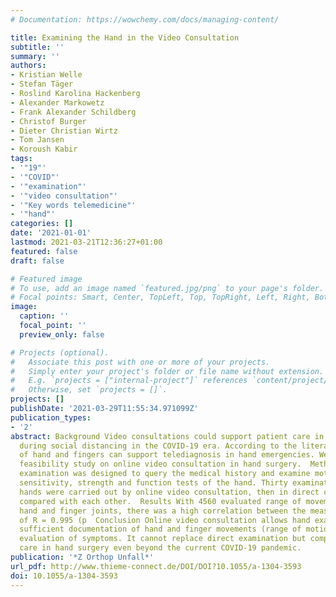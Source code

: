 ```yaml
---
# Documentation: https://wowchemy.com/docs/managing-content/

title: Examining the Hand in the Video Consultation
subtitle: ''
summary: ''
authors:
- Kristian Welle
- Stefan Täger
- Roslind Karolina Hackenberg
- Alexander Markowetz
- Frank Alexander Schildberg
- Christof Burger
- Dieter Christian Wirtz
- Tom Jansen
- Koroush Kabir
tags:
- '"19"'
- '"COVID"'
- '"examination"'
- '"video consultation"'
- '"Key words telemedicine"'
- '"hand"'
categories: []
date: '2021-01-01'
lastmod: 2021-03-21T12:36:27+01:00
featured: false
draft: false

# Featured image
# To use, add an image named `featured.jpg/png` to your page's folder.
# Focal points: Smart, Center, TopLeft, Top, TopRight, Left, Right, BottomLeft, Bottom, BottomRight.
image:
  caption: ''
  focal_point: ''
  preview_only: false

# Projects (optional).
#   Associate this post with one or more of your projects.
#   Simply enter your project's folder or file name without extension.
#   E.g. `projects = ["internal-project"]` references `content/project/deep-learning/index.md`.
#   Otherwise, set `projects = []`.
projects: []
publishDate: '2021-03-29T11:55:34.971099Z'
publication_types:
- '2'
abstract: Background Video consultations could support patient care in hand surgery
  during social distancing in the COVID-19 era. According to the literature, images
  of hand and fingers can support telediagnosis in hand emergencies. We present this
  feasibility study on online video consultation in hand surgery.  Methods A structured
  examination was designed to query the medical history and examine motor skills,
  sensitivity, strength and function tests of the hand. Thirty examinations on both
  hands were carried out by online video consultation, then in direct contact and
  compared with each other.  Results With 4560 evaluated range of movement of the
  hand and finger joints, there was a high correlation between the measurement methods
  of R = 0.995 (p  Conclusion Online video consultation allows hand examination with
  sufficient documentation of hand and finger movements (range of motion) and proper
  evaluation of symptoms. It cannot replace direct examination but complement patient
  care in hand surgery even beyond the current COVID-19 pandemic.
publication: '*Z Orthop Unfall*'
url_pdf: http://www.thieme-connect.de/DOI/DOI?10.1055/a-1304-3593
doi: 10.1055/a-1304-3593
---
```

